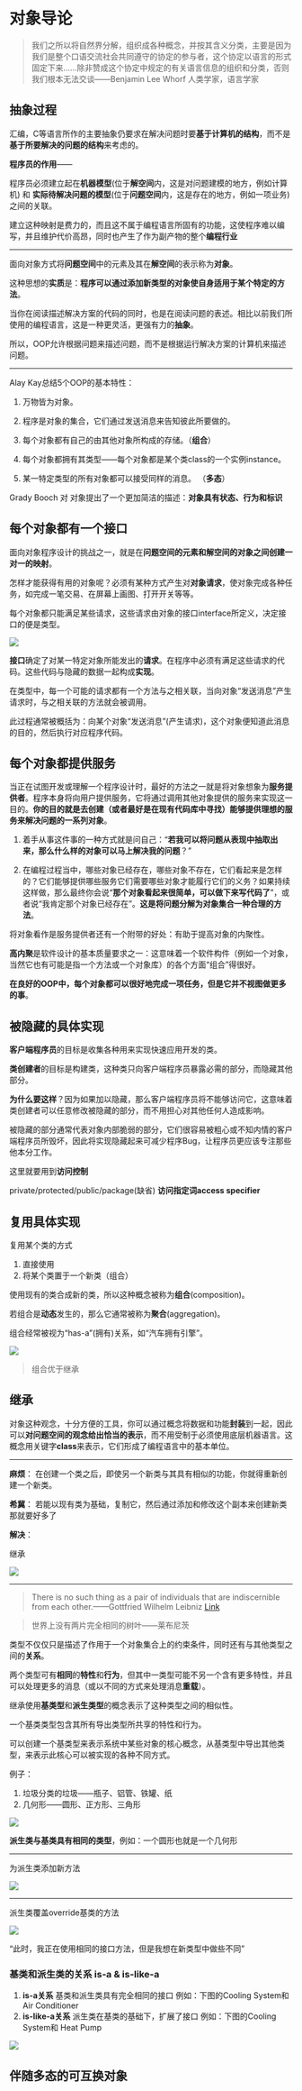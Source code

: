 # 对象导论 #

>我们之所以将自然界分解，组织成各种概念，并按其含义分类，主要是因为我们是整个口语交流社会共同遵守的协定的参与者，这个协定以语言的形式固定下来......除非赞成这个协定中规定的有关语言信息的组织和分类，否则我们根本无法交谈——Benjamin Lee Whorf 人类学家，语言学家

## 抽象过程 ##

汇编，C等语言所作的主要抽象仍要求在解决问题时要**基于计算机的结构**，而不是**基于所要解决的问题的结构**来考虑的。

**程序员的作用**——

程序员必须建立起在**机器模型**(位于**解空间**内，这是对问题建模的地方，例如计算机) 和 **实际待解决问题的模型**(位于**问题空间**内，这是存在的地方，例如一项业务)之间的关联。

建立这种映射是费力的，而且这不属于编程语言所固有的功能，这使程序难以编写，并且维护代价高昂，同时也产生了作为副产物的整个**编程行业**

---

面向对象方式将**问题空间**中的元素及其在**解空间**的表示称为**对象**。

这种思想的**实质**是：**程序可以通过添加新类型的对象使自身适用于某个特定的方法**。

当你在阅读描述解决方案的代码的同时，也是在阅读问题的表述。相比以前我们所使用的编程语言，这是一种更灵活，更强有力的**抽象**。

所以，OOP允许根据问题来描述问题，而不是根据运行解决方案的计算机来描述问题。

---

Alay Kay总结5个OOP的基本特性：

1. 万物皆为对象。

2. 程序是对象的集合，它们通过发送消息来告知彼此所要做的。

3. 每个对象都有自己的由其他对象所构成的存储。（**组合**）

4. 每个对象都拥有其类型——每个对象都是某个类class的一个实例instance。

5. 某一特定类型的所有对象都可以接受同样的消息。 （**多态**）


Grady Booch 对 对象提出了一个更加简洁的描述：**对象具有状态、行为和标识**

## 每个对象都有一个接口 ##

面向对象程序设计的挑战之一，就是在**问题空间的元素和解空间的对象之间创建一对一的映射**。

怎样才能获得有用的对象呢？必须有某种方式产生对**对象请求**，使对象完成各种任务，如完成一笔交易、在屏幕上画图、打开开关等等。

每个对象都只能满足某些请求，这些请求由对象的接口interface所定义，决定接口的便是类型。

![](image/light.png)

**接口**确定了对某一特定对象所能发出的**请求**。在程序中必须有满足这些请求的代码。这些代码与隐藏的数据一起构成**实现**。

在类型中，每一个可能的请求都有一个方法与之相关联，当向对象“发送消息”产生请求时，与之相关联的方法就会被调用。

此过程通常被概括为：向某个对象“发送消息”(产生请求)，这个对象便知道此消息的目的，然后执行对应程序代码。

## 每个对象都提供服务 ##

当正在试图开发或理解一个程序设计时，最好的方法之一就是将对象想象为**服务提供者**。程序本身将向用户提供服务，它将通过调用其他对象提供的服务来实现这一目的。**你的目的就是去创建（或者最好是在现有代码库中寻找）能够提供理想的服务来解决问题的一系列对象**。

1. 着手从事这件事的一种方式就是问自己：“**若我可以将问题从表现中抽取出来，那么什么样的对象可以马上解决我的问题**？”

2. 在编程过程当中，哪些对象已经存在，哪些对象不存在，它们看起来是怎样的？它们能够提供哪些服务它们需要哪些对象才能履行它们的义务？如果持续这样做，那么最终你会说“**那个对象看起来很简单，可以做下来写代码了**”，或者说“我肯定那个对象已经存在”。**这是将问题分解为对象集合一种合理的方法**。

将对象看作是服务提供者还有一个附带的好处：有助于提高对象的内聚性。

**高内聚**是软件设计的基本质量要求之一：这意味着一个软件构件（例如一个对象，当然它也有可能是指一个方法或一个对象库）的各个方面“组合”得很好。

**在良好的OOP中，每个对象都可以很好地完成一项任务，但是它并不视图做更多的事**。

## 被隐藏的具体实现 ##

**客户端程序员**的目标是收集各种用来实现快速应用开发的类。

**类创建者**的目标是构建类，这种类只向客户端程序员暴露必需的部分，而隐藏其他部分。

**为什么要这样**？因为如果加以隐藏，那么客户端程序员将不能够访问它，这意味着类创建者可以任意修改被隐藏的部分，而不用担心对其他任何人造成影响。

被隐藏的部分通常代表对象内部脆弱的部分，它们很容易被粗心或不知内情的客户端程序员所毁坏，因此将实现隐藏起来可减少程序Bug，让程序员更应该专注那些他本分工作。

这里就要用到**访问控制**

private/protected/public/package(缺省) **访问指定词access specifier**

## 复用具体实现 ##

复用某个类的方式

1. 直接使用
2. 将某个类置于一个新类（组合）

使用现有的类合成新的类，所以这种概念被称为**组合**(composition)。

若组合是**动态**发生的，那么它通常被称为**聚合**(aggregation)。

组合经常被视为“has-a”(拥有)关系，如“汽车拥有引擎”。

![](image/has-a.jpg)

>组合优于继承

## 继承 ##

对象这种观念，十分方便的工具，你可以通过概念将数据和功能**封装**到一起，因此可以**对问题空间的观念给出恰当的表示**，而不用受制于必须使用底层机器语言。这概念用关键字**class**来表示，它们形成了编程语言中的基本单位。

---

**麻烦**：
在创建一个类之后，即使另一个新类与其具有相似的功能，你就得重新创建一个新类。

**希冀**：
若能以现有类为基础，复制它，然后通过添加和修改这个副本来创建新类那就要好多了

**解决**：

继承

![](image/inheritance.png)

---

>There is no such thing as a pair of individuals that are
indiscernible from each other.——Gottfried Wilhelm Leibniz [Link](http://www.earlymoderntexts.com/assets/pdfs/leibniz1715_1.pdf)

>世界上没有两片完全相同的树叶——莱布尼茨


类型不仅仅只是描述了作用于一个对象集合上的约束条件，同时还有与其他类型之间的**关系**。

两个类型可有**相同**的**特性**和**行为**，但其中一类型可能不另一个含有更多特性，并且可以处理更多的消息（或以不同的方式来处理消息**重载**）。

继承使用**基类型**和**派生类型**的概念表示了这种类型之间的相似性。

一个基类类型包含其所有导出类型所共享的特性和行为。

可以创建一个基类型来表示系统中某些对象的核心概念，从基类型中导出其他类型，来表示此核心可以被实现的各种不同方式。

例子：

1. 垃圾分类的垃圾——瓶子、铝管、铁罐、纸
2. 几何形——圆形、正方形、三角形

![](image/inheritance2.png)

**派生类与基类具有相同的类型**，例如：一个圆形也就是一个几何形

---

为派生类添加新方法

![](image/inheritance3.png)

---

派生类覆盖override基类的方法

![](image/inheritance4.png)

“此时，我正在使用相同的接口方法，但是我想在新类型中做些不同”

### 基类和派生类的关系 is-a & is-like-a ###

1. **is-a关系** 基类和派生类具有完全相同的接口 例如：下图的Cooling System和 Air Conditioner
2. **is-like-a关系** 派生类在基类的基础下，扩展了接口 例如：下图的Cooling System和 Heat Pump

![](image/cool-or-heat.png)

## 伴随多态的可互换对象 ##




